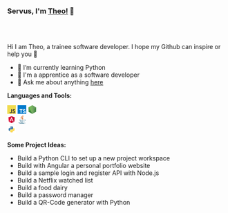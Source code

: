 ### Servus, I'm [Theo!](https://github.com/tklautke) 👋

<br />
<br />

Hi I am Theo, a trainee software developer. I hope my Github can inspire or help you 🙂

- 🌱 I’m currently learning Python
- 📘 I'm a apprentice as a software developer
- 💬 Ask me about anything [here](https://github.com/tklautke/tklautke/issues)

**Languages and Tools:**  

<code><img height="20" src="https://raw.githubusercontent.com/github/explore/80688e429a7d4ef2fca1e82350fe8e3517d3494d/topics/javascript/javascript.png"></code>
<code><img height="20" src="https://raw.githubusercontent.com/github/explore/80688e429a7d4ef2fca1e82350fe8e3517d3494d/topics/typescript/typescript.png"></code>
<code><img height="20" src="https://raw.githubusercontent.com/github/explore/80688e429a7d4ef2fca1e82350fe8e3517d3494d/topics/nodejs/nodejs.png">  </code>
<code><img height="20" src="https://raw.githubusercontent.com/github/explore/80688e429a7d4ef2fca1e82350fe8e3517d3494d/topics/angular/angular.png"></code>
<code><img height="20" src="https://raw.githubusercontent.com/github/explore/80688e429a7d4ef2fca1e82350fe8e3517d3494d/topics/java/java.png"> </code>
<code><img height="20" src="https://raw.githubusercontent.com/github/explore/80688e429a7d4ef2fca1e82350fe8e3517d3494d/topics/python/python.png"></code>

**Some Project Ideas:** 
* Build a Python CLI to set up a new project workspace 
* Build with Angular a personal portfolio website
* Build a sample login and register API with Node.js
* Build a Netflix watched list
* Build a food dairy
* Build a password manager
* Build a QR-Code generator with Python
